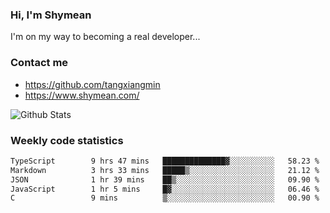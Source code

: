 ### Hi, I'm Shymean

I'm on my way to becoming a real developer...

### Contact me

- <https://github.com/tangxiangmin>
- <https://www.shymean.com/>

![Github Stats](https://github-readme-stats.vercel.app/api?username=tangxiangmin&show_icons=true&theme=dark)


###  Weekly code statistics

<!--START_SECTION:waka-->

```txt
TypeScript        9 hrs 47 mins   ██████████████▓░░░░░░░░░░   58.23 %
Markdown          3 hrs 33 mins   █████▒░░░░░░░░░░░░░░░░░░░   21.12 %
JSON              1 hr 39 mins    ██▒░░░░░░░░░░░░░░░░░░░░░░   09.90 %
JavaScript        1 hr 5 mins     █▓░░░░░░░░░░░░░░░░░░░░░░░   06.46 %
C                 9 mins          ▒░░░░░░░░░░░░░░░░░░░░░░░░   00.90 %
```

<!--END_SECTION:waka-->